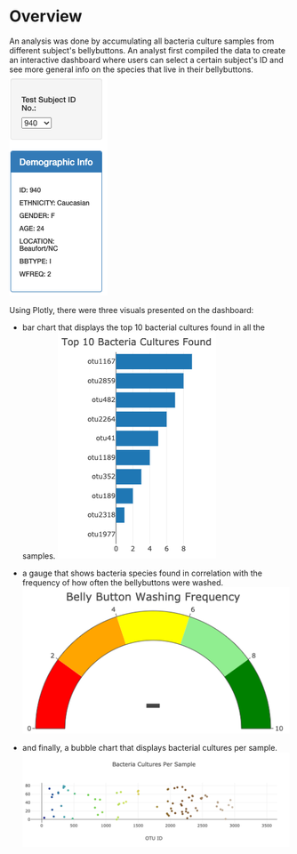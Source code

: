 # Overview
An analysis was done by accumulating all bacteria culture samples from different subject's bellybuttons. 
An analyst first compiled the data to create an interactive dashboard where users can select a certain subject's ID and see more general info on the species that live in their bellybuttons. 
![metadata](https://github.com/pratishthasingh1/bacteria_analysis/blob/main/metadata.png?raw=true)

Using Plotly, there were three visuals presented on the dashboard:
- bar chart that displays the top 10 bacterial cultures found in all the samples.
![bar](https://github.com/pratishthasingh1/bacteria_analysis/blob/main/barchart.png?raw=true)


- a gauge that shows bacteria species found in correlation with the frequency of how often the bellybuttons were washed. 
![gauge](https://github.com/pratishthasingh1/bacteria_analysis/blob/main/gauge.png?raw=true)


- and finally, a bubble chart that displays bacterial cultures per sample.
![bubble](https://github.com/pratishthasingh1/bacteria_analysis/blob/main/bubble.png?raw=true)
